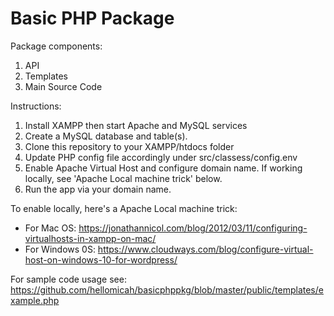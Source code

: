 # Basic PHP Package

Package components:
1. API
2. Templates
3. Main Source Code

Instructions:
1. Install XAMPP then start Apache and MySQL services
2. Create a MySQL database and table(s).
3. Clone this repository to your XAMPP/htdocs folder
4. Update PHP config file accordingly under src/classess/config.env
5. Enable Apache Virtual Host and configure domain name. If working locally, see 'Apache Local machine trick' below.
4. Run the app via your domain name.

To enable locally, here's a Apache Local machine trick:
- For Mac OS: https://jonathannicol.com/blog/2012/03/11/configuring-virtualhosts-in-xampp-on-mac/
- For Windows 0S: https://www.cloudways.com/blog/configure-virtual-host-on-windows-10-for-wordpress/

For sample code usage see:
https://github.com/hellomicah/basicphppkg/blob/master/public/templates/example.php